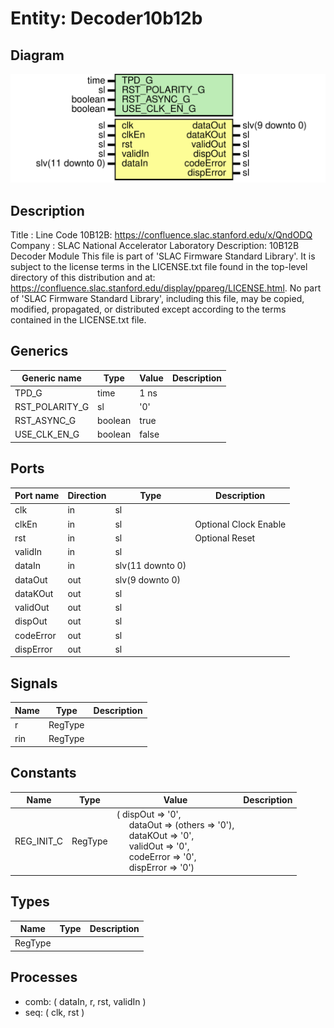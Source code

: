 # Entity: Decoder10b12b

## Diagram

![Diagram](Decoder10b12b.svg "Diagram")
## Description

Title      : Line Code 10B12B: https://confluence.slac.stanford.edu/x/QndODQ
Company    : SLAC National Accelerator Laboratory
Description: 10B12B Decoder Module
This file is part of 'SLAC Firmware Standard Library'.
It is subject to the license terms in the LICENSE.txt file found in the
top-level directory of this distribution and at:
   https://confluence.slac.stanford.edu/display/ppareg/LICENSE.html.
No part of 'SLAC Firmware Standard Library', including this file,
may be copied, modified, propagated, or distributed except according to
the terms contained in the LICENSE.txt file.
## Generics

| Generic name   | Type    | Value | Description |
| -------------- | ------- | ----- | ----------- |
| TPD_G          | time    | 1 ns  |             |
| RST_POLARITY_G | sl      | '0'   |             |
| RST_ASYNC_G    | boolean | true  |             |
| USE_CLK_EN_G   | boolean | false |             |
## Ports

| Port name | Direction | Type             | Description           |
| --------- | --------- | ---------------- | --------------------- |
| clk       | in        | sl               |                       |
| clkEn     | in        | sl               | Optional Clock Enable |
| rst       | in        | sl               | Optional Reset        |
| validIn   | in        | sl               |                       |
| dataIn    | in        | slv(11 downto 0) |                       |
| dataOut   | out       | slv(9 downto 0)  |                       |
| dataKOut  | out       | sl               |                       |
| validOut  | out       | sl               |                       |
| dispOut   | out       | sl               |                       |
| codeError | out       | sl               |                       |
| dispError | out       | sl               |                       |
## Signals

| Name | Type    | Description |
| ---- | ------- | ----------- |
| r    | RegType |             |
| rin  | RegType |             |
## Constants

| Name       | Type    | Value                                                                                                                                                                                                                                                                                                                                              | Description |
| ---------- | ------- | -------------------------------------------------------------------------------------------------------------------------------------------------------------------------------------------------------------------------------------------------------------------------------------------------------------------------------------------------- | ----------- |
| REG_INIT_C | RegType |  (       dispOut   => '0',<br><span style="padding-left:20px">       dataOut   => (others => '0'),<br><span style="padding-left:20px">       dataKOut  => '0',<br><span style="padding-left:20px">       validOut  => '0',<br><span style="padding-left:20px">       codeError => '0',<br><span style="padding-left:20px">       dispError => '0') |             |
## Types

| Name    | Type | Description |
| ------- | ---- | ----------- |
| RegType |      |             |
## Processes
- comb: ( dataIn, r, rst, validIn )
- seq: ( clk, rst )
